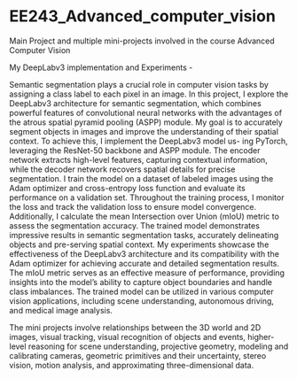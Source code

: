# EE243_Advanced_computer_vision
Main Project and multiple mini-projects involved in the course Advanced Computer Vision

My DeepLabv3 implementation and Experiments - 

  Semantic segmentation plays a crucial role in computer vision tasks by assigning a class label to each pixel in an image. In this project, I explore the DeepLabv3 architecture for semantic segmentation, which combines powerful features of convolutional neural networks with the advantages of the atrous spatial pyramid pooling (ASPP) module. My goal is to accurately segment objects in images and improve the understanding of their spatial context.
  To achieve this, I implement the DeepLabv3 model us- ing PyTorch, leveraging the ResNet-50 backbone and ASPP module. The encoder network extracts high-level features, capturing contextual information, while the decoder network recovers spatial details for precise segmentation. I train the model on a dataset of labeled images using the Adam optimizer and cross-entropy loss function and evaluate its performance on a validation set.
  Throughout the training process, I monitor the loss and track the validation loss to ensure model convergence. Additionally, I calculate the mean Intersection over Union (mIoU) metric to assess the segmentation accuracy. The trained model demonstrates impressive results in semantic segmentation tasks, accurately delineating objects and pre-serving spatial context.
  My experiments showcase the effectiveness of the DeepLabv3 architecture and its compatibility with the Adam optimizer for achieving accurate and detailed segmentation results. The mIoU metric serves as an effective measure of performance, providing insights into the model’s ability to capture object boundaries and handle class imbalances. The trained model can be utilized in various computer vision applications, including scene understanding, autonomous driving, and medical image analysis.


  The mini projects involve relationships between the 3D world and 2D images, visual tracking, visual recognition of objects and events, higher-level reasoning for scene understanding, projective geometry, modeling and calibrating cameras, geometric primitives and their uncertainty, stereo vision, motion analysis, and approximating three-dimensional data.

